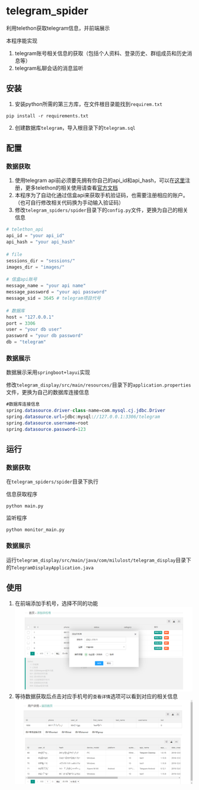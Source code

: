 # telegram_spider
利用telethon获取telegram信息，并前端展示

本程序能实现
1. telegram账号相关信息的获取（包括个人资料、登录历史、群组成员和历史消息等）
2. telegram私聊会话的消息监听

## 安装
1. 安装python所需的第三方库，在文件根目录能找到`requirem.txt`
```
pip install -r requirements.txt
```
2. 创建数据库`telegram`，导入根目录下的`telegram.sql`

## 配置
### 数据获取
1. 使用telegram api前必须要先拥有你自己的api_id和api_hash，可以在[这里](https://my.telegram.org/)注册，更多telethon的相关使用请查看[官方文档](https://docs.telethon.dev/en/latest/index.html#)
2. 本程序为了自动化通过信盒api来获取手机验证码，也需要注册相应的账户。（也可自行修改相关代码换为手动输入验证码）
3. 修改`telegram_spiders/spider`目录下的`config.py`文件，更换为自己的相关信息
```python
# telethon_api
api_id = "your api_id"
api_hash = "your api_hash"

# file
sessions_dir = "sessions/"
images_dir = "images/"

# 信盒api账号
message_name = "your api name"
message_password = "your api password"
message_sid = 3645 # telegram项目代号

# 数据库
host = "127.0.0.1"
port = 3306
user = "your db user"
password = "your db password"
db = "telegram"
```

### 数据展示
数据展示采用`springboot+layui`实现

修改`telegram_display/src/main/resources/`目录下的`application.properties`文件，更换为自己的数据库连接信息
```java
#数据库连接信息
spring.datasource.driver-class-name=com.mysql.cj.jdbc.Driver
spring.datasource.url=jdbc:mysql://127.0.0.1:3306/telegram
spring.datasource.username=root
spring.datasource.password=123
```

## 运行
### 数据获取
在`telegram_spiders/spider`目录下执行

信息获取程序
```
python main.py
```

监听程序
```
python monitor_main.py
```

### 数据展示
运行`telegram_display/src/main/java/com/milulost/telegram_display`目录下的`TelegramDisplayApplication.java`

## 使用
1. 在前端添加手机号，选择不同的功能
![](./img/add.png)
2. 等待数据获取后点击对应手机号的`查看详情`选项可以看到对应的相关信息
![](./img/info.png)